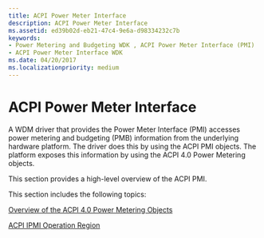 ```yaml
---
title: ACPI Power Meter Interface
description: ACPI Power Meter Interface
ms.assetid: ed39b02d-eb21-47c4-9e6a-d98334232c7b
keywords:
- Power Metering and Budgeting WDK , ACPI Power Meter Interface (PMI)
- ACPI Power Meter Interface WDK
ms.date: 04/20/2017
ms.localizationpriority: medium
---
```


# ACPI Power Meter Interface


A WDM driver that provides the Power Meter Interface (PMI) accesses power metering and budgeting (PMB) information from the underlying hardware platform. The driver does this by using the ACPI PMI objects. The platform exposes this information by using the ACPI 4.0 Power Metering objects.

This section provides a high-level overview of the ACPI PMI.

This section includes the following topics:

[Overview of the ACPI 4.0 Power Metering Objects](overview-of-the-acpi-4-0-power-metering-objects.md)

[ACPI IPMI Operation Region](acpi-ipmi-operation-region.md)

 

 




